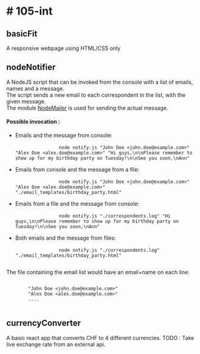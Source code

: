 <h1># 105-int</h1>

<div>
	<h2>basicFit</h2>
	<p>A responsive webpage using HTML/CSS only</p>
</div>

<div>
	<h2>nodeNotifier</h2>
	<p>
		A NodeJS script that can be invoked from the console with a list of emails, names and a message.<br>
		The script sends a new email to each correspondent in the list, with the given message.<br>
		The module <a href="https://nodemailer.com/about/">NodeMailer</a> is used for sending the actual message.
	</p>
	<h4>Possible invocation :</h4>		
	<ul>
		<li>
			Emails and the message from console:<br>
			<code>
				node notify.js "John Doe &lt;john.doe@example.com&gt;" "Alex Doe &lt;alex.doe@example.com&gt;" "Hi guys,\n\nPlease remember to show up for my birthday party on Tuesday!\n\nSee you soon,\nAnn"
			</code>
		</li>
		<li>
			Emails from console and the message from a file:<br>
			<code>
				node notify.js "John Doe &lt;john.doe@example.com&gt;" "Alex Doe &lt;alex.doe@example.com&gt;" "./email_templates/birthday_party.html"
			</code>
		</li>
		<li>
			Emails from a file and the message from console:<br>
			<code>
				node notify.js "./correspondents.log" "Hi guys,\n\nPlease remember to show up for my birthday party on Tuesday!\n\nSee you soon,\nAnn"
			</code>
		</li>
		<li>
			Both emails and the message from files:<br>
			<code>
				node notify.js "./correspondents.log" "./email_templates/birthday_party.html"
			</code>
		</li>
	</ul>
	<p>
		The file containing the email list would have an email+name on each line:<br>
		<pre><code>
		"John Doe &lt;john.doe@example.com&gt;"
		"Alex Doe &lt;alex.doe@example.com&gt;"
		....
		</code></pre>
	</p>
</div>

<div>
	<h2>currencyConverter</h2>
	<p>
		A basic react app that converts CHF to 4 different currencies.
		TODO : Take live exchange rate from an external api.
	</p>
</div>